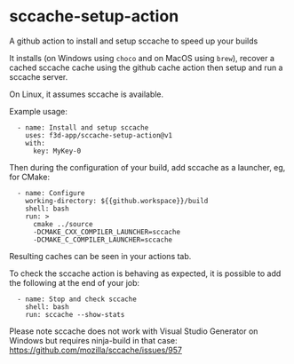 # sccache-setup-action

A github action to install and setup sccache to speed up your builds

It installs (on Windows using `choco` and on MacOS using `brew`), recover a cached sccache cache using the github cache action
then setup and run a sccache server.

On Linux, it assumes sccache is available.

Example usage:

```
  - name: Install and setup sccache
    uses: f3d-app/sccache-setup-action@v1
    with:
      key: MyKey-0
```

Then during the configuration of your build, add sccache as a launcher, eg, for CMake:

```
  - name: Configure
    working-directory: ${{github.workspace}}/build
    shell: bash
    run: >
      cmake ../source
      -DCMAKE_CXX_COMPILER_LAUNCHER=sccache
      -DCMAKE_C_COMPILER_LAUNCHER=sccache
```

Resulting caches can be seen in your actions tab.

To check the sccache action is behaving as expected, it is possible to add the following at the end of your job:

```
  - name: Stop and check sccache
    shell: bash
    run: sccache --show-stats
```

Please note sccache does not work with Visual Studio Generator on Windows but requires ninja-build in that case:
https://github.com/mozilla/sccache/issues/957
